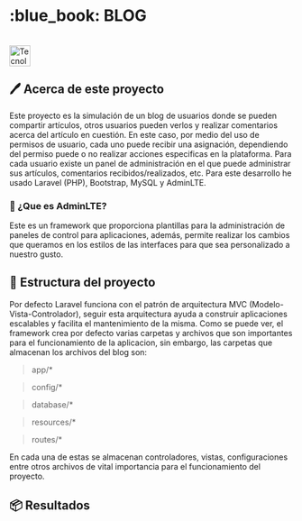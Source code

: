 <h1 align="left" width="100%"> :blue_book: BLOG </h1>

<br><img align="left" src="https://skillicons.dev/icons?i=vscode,laravel,php,bootstrap,html,css,mysql,github,git" height="37" alt="Tecnologias"><br><br>

## :pen: Acerca de este proyecto

Este proyecto es la simulación de un blog de usuarios donde se pueden compartir artículos, otros usuarios pueden verlos y realizar comentarios acerca del artículo en cuestión. En este caso, por medio del uso de permisos de usuario, cada uno puede recibir una asignación, dependiendo del permiso puede o no realizar acciones especificas en la plataforma. Para cada usuario existe un panel de administración en el que puede administrar sus artículos, comentarios recibidos/realizados, etc. Para este desarrollo he usado Laravel (PHP), Bootstrap, MySQL y AdminLTE.

### :pencil: ¿Que es AdminLTE?

Este es un framework que proporciona plantillas para la administración de paneles de control para aplicaciones, además, permite realizar los cambios que queramos en los estilos de las interfaces para que sea personalizado a nuestro gusto.

## :hammer: Estructura del proyecto

Por defecto Laravel funciona con el patrón de arquitectura MVC (Modelo-Vista-Controlador), seguir esta arquitectura ayuda a construir aplicaciones escalables y facilita el mantenimiento de la misma. Como se puede ver, el framework crea por defecto varias carpetas y archivos que son importantes para el funcionamiento de la aplicacion, sin embargo, las carpetas que almacenan los archivos del blog son:

> app/*

> config/*

> database/*

> resources/*

> routes/*

En cada una de estas se almacenan controladores, vistas, configuraciones entre otros archivos de vital importancia para el funcionamiento del proyecto.

## :package: Resultados

